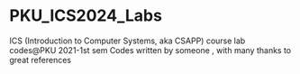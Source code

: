 # PKU_ICS2024_Labs
ICS (Introduction to Computer Systems, aka CSAPP) course lab codes@PKU 2021-1st sem  Codes written by someone , with many thanks to great references
